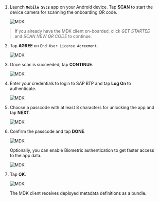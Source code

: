 1. Launch **`Mobile Svcs`** app on your Android device. Tap **SCAN** to start the device camera for scanning the onboarding QR code.
    
    ![MDK](img-1.png)

 > If you already have the MDK client on-boarded, click *GET STARTED* and *SCAN NEW QR CODE* to continue.

2. Tap **AGREE** on `End User License Agreement`.

    ![MDK](img-2.png)

3. Once scan is succeeded, tap **CONTINUE**.

    ![MDK](img-3.png)

4. Enter your credentials to login to SAP BTP and tap **Log On** to authenticate.

    ![MDK](img-4.png)

5. Choose a passcode with at least 8 characters for unlocking the app and tap **NEXT**.

    ![MDK](img-5.png)    

6. Confirm the passcode and tap **DONE**.

    ![MDK](img-6.png)

    Optionally, you can enable Biometric authentication to get faster access to the app data.

    ![MDK](img_7.1.png)

8. Tap **OK**.

    ![MDK](img_8.png)

    The MDK client receives deployed metadata definitions as a bundle.
